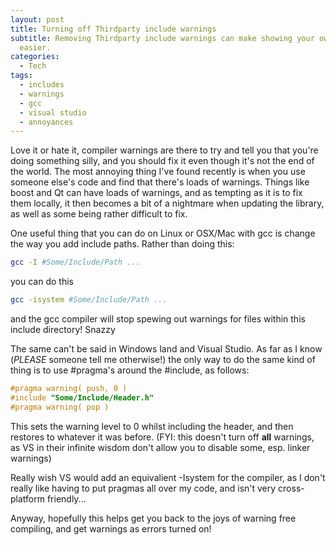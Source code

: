 ```yaml
---
layout: post
title: Turning off Thirdparty include warnings
subtitle: Removing Thirdparty include warnings can make showing your own warnings
  easier.
categories:
  - Tech
tags:
  - includes
  - warnings
  - gcc
  - visual studio
  - annoyances
---
```


Love it or hate it, compiler warnings are there to try and tell you that you're
doing something silly, and you should fix it even though it's not the end of the
world. The most annoying thing I've found recently is when you use someone
else's code and find that there's loads of warnings. Things like boost and Qt
can have loads of warnings, and as tempting as it is to fix them locally, it
then becomes a bit of a nightmare when updating the library, as well as some
being rather difficult to fix.

One useful thing that you can do on Linux or OSX/Mac with gcc is change the way
you add include paths. Rather than doing this:

```bash
gcc -I #Some/Include/Path ...
```

you can do this

```bash
gcc -isystem #Some/Include/Path ...
```

and the gcc compiler will stop spewing out warnings for files within this
include directory! Snazzy

The same can't be said in Windows land and Visual Studio. As far as I know
(_PLEASE_ someone tell me otherwise!) the only way to do the same kind of thing
is to use #pragma's around the #include, as follows:

```cpp
#pragma warning( push, 0 )
#include "Some/Include/Header.h"
#pragma warning( pop )
```

This sets the warning level to 0 whilst including the header, and then restores
to whatever it was before. (FYI: this doesn't turn off **all** warnings, as VS
in their infinite wisdom don't allow you to disable some, esp. linker warnings)

Really wish VS would add an equivalient -Isystem for the compiler, as I don't
really like having to put pragmas all over my code, and isn't very
cross-platform friendly...

Anyway, hopefully this helps get you back to the joys of warning free compiling,
and get warnings as errors turned on!
